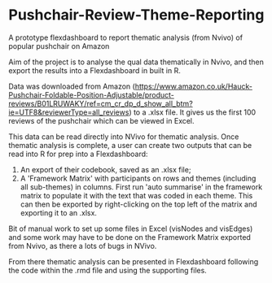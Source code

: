 # Pushchair-Review-Theme-Reporting
A prototype flexdashboard to report thematic analysis (from Nvivo) of popular pushchair on Amazon

Aim of the project is to analyse the qual data thematically in Nvivo, and then export the results into a Flexdashboard in built in R.

Data was downloaded from Amazon (https://www.amazon.co.uk/Hauck-Pushchair-Foldable-Position-Adjustable/product-reviews/B01LRUWAKY/ref=cm_cr_dp_d_show_all_btm?ie=UTF8&reviewerType=all_reviews) to a .xlsx file. It gives us the first 100 reviews of the pushchair which can be viewed in Excel. 

This data can be read directly into NVivo for thematic analysis. Once thematic analysis is complete, a user can create two outputs that can be read into R for prep into a Flexdashboard:
1) An export of their codebook, saved as an .xlsx file;
2) A 'Framework Matrix' with participants on rows and themes (including all sub-themes) in columns. First run 'auto summarise' in the framework matrix to populate it with the text that was coded in each theme. This can then be exported by right-clicking on the top left of the matrix and exporting it to an .xlsx.

Bit of manual work to set up some files in Excel (visNodes and visEdges) and some work may have to be done on the Framework Matrix exported from Nvivo, as there a lots of bugs in NVivo. 

From there thematic analysis can be presented in Flexdashboard following the code within the .rmd file and using the supporting files. 
